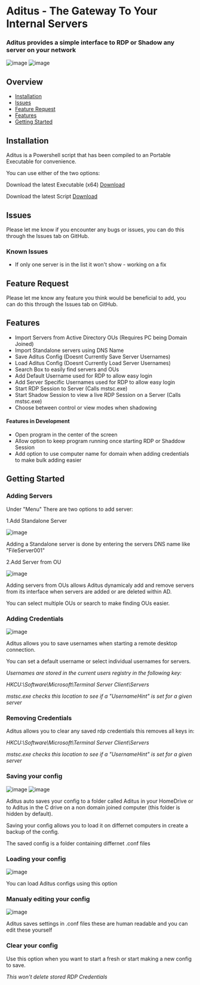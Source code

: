 # Aditus - The Gateway To Your Internal Servers
### Aditus provides a simple interface to RDP or Shadow any server on your network

![image](https://github.com/NathanLouth/Aditus/blob/main/Images/AditusMain.png)
![image](https://github.com/NathanLouth/Aditus/blob/main/Images/AditusMenu.png)

## Overview
- [Installation](https://github.com/NathanLouth/Aditus#installation)
- [Issues](https://github.com/NathanLouth/Aditus#issues)
- [Feature Request](https://github.com/NathanLouth/Aditus#feature-request)
- [Features](https://github.com/NathanLouth/Aditus#features)
- [Getting Started](https://github.com/NathanLouth/Aditus/blob/main/README.md#getting-started)

## Installation

Aditus is a Powershell script that has been compiled to an Portable Executable for convenience.

You can use either of the two options:

Download the latest Executable (x64)
[Download](https://github.com/NathanLouth/Aditus/releases)

Download the latest Script
[Download](https://github.com/NathanLouth/Aditus/releases)

## Issues

Please let me know if you encounter any bugs or issues, you can do this through the Issues tab on GitHub.

### Known Issues

- If only one server is in the list it won't show - working on a fix

## Feature Request

Please let me know any feature you think would be beneficial to add, you can do this through the Issues tab on GitHub.

## Features

- Import Servers from Active Directory OUs (Requires PC being Domain Joined)
- Import Standalone servers using DNS Name
- Save Aditus Config (Doesnt Currently Save Server Usernames)
- Load Aditus Config (Doesnt Currently Load Server Usernames)
- Search Box to easily find servers and OUs
- Add Default Username used for RDP to allow easy login
- Add Server Specific Usernames used for RDP to allow easy login
- Start RDP Session to Server (Calls mstsc.exe)
- Start Shadow Session to view a live RDP Session on a Server (Calls mstsc.exe)
- Choose between control or view modes when shadowing

#### Features in Development

- Open program in the center of the screen
- Allow option to keep program running once starting RDP or Shaddow Session
- Add option to use computer name for domain when adding credentials to make bulk adding easier

## Getting Started

### Adding Servers

Under "Menu" There are two options to add server:

1.Add Standalone Server

![image](https://github.com/NathanLouth/Aditus/blob/main/Images/AditusStandalonePC.png)

Adding a Standalone server is done by entering the servers DNS name like "FileServer001"

2.Add Server from OU

![image](https://github.com/NathanLouth/Aditus/blob/main/Images/AditusOU.png)

Adding servers from OUs allows Aditus dynamicaly add and remove servers from its interface when servers are added or are deleted within AD.

You can select multiple OUs or search to make finding OUs easier.

### Adding Credentials

![image](https://github.com/NathanLouth/Aditus/blob/main/Images/AditusAddCred.png)

Aditus allows you to save usernames when starting a remote desktop connection.

You can set a default username or select individual usernames for servers.

*Usernames are stored in the current users registry in the following key:*

*HKCU:\Software\Microsoft\Terminal Server Client\Servers*

*mstsc.exe checks this location to see if a "UsernameHint" is set for a given server*

### Removing Credentials

Aditus allows you to clear any saved rdp credentials this removes all keys in:

*HKCU:\Software\Microsoft\Terminal Server Client\Servers*

*mstsc.exe checks this location to see if a "UsernameHint" is set for a given server*

### Saving your config

![image](https://github.com/NathanLouth/Aditus/blob/main/Images/AditusConfigName.png)
![image](https://github.com/NathanLouth/Aditus/blob/main/Images/AditusSelectFolderSave.png)

Aditus auto saves your config to a folder called Aditus in your HomeDrive or to Aditus in the C drive on a non domain joined computer (this folder is hidden by default).

Saving your config allows you to load it on differnet computers in create a backup of the config.

The saved config is a folder containing differnet .conf files

### Loading your config

![image](https://github.com/NathanLouth/Aditus/blob/main/Images/AditusLoadConfig.png)

You can load Aditus configs using this option

### Manualy editing your config

![image](https://github.com/NathanLouth/Aditus/blob/main/Images/AditusConfigFiles.png)

Aditus saves settings in .conf files these are human readable and you can edit these yourself

### Clear your config

Use this option when you want to start a fresh or start making a new config to save.

*This won't delete stored RDP Credentials*
